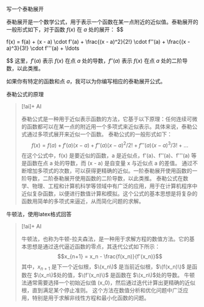 写一个泰勒展开

泰勒展开是一个数学公式，用于表示一个函数在某一点附近的近似值。泰勒展开的一般形式如下，对于函数 $f(x)$ 在 $a$ 处的展开：
$$

f(x) = f(a) + (x - a) \cdot f'(a) + \frac{(x - a)^2}{2!} \cdot f''(a) + \frac{(x - a)^3}{3!} \cdot f'''(a) + \ldots

$$
这里，$f'(a)$ 表示 $f(x)$ 在点 $a$ 处的导数，$f''(a)$ 表示 $f(x)$ 在点 $a$ 处的二阶导数，以此类推。

如果你有特定的函数和点 $a$，我可以为你编写相应的泰勒展开公式。

泰勒公式的原理
> [!ai]+ AI
>
> 泰勒公式是一种用于近似表示函数的方法，它基于以下原理：任何连续可微的函数都可以在某一点的附近用一个多项式来近似表示。具体来说，泰勒公式通过多项式展开来近似一个函数。
> 泰勒公式的一般形式如下：
> $$f(x) = f(a) + f'(a)(x - a) + f''(a)(x - a)^2/2! + f'''(a)(x - a)^3/3! + ...$$
> 在这个公式中，f(x) 是要近似的函数，a 是近似点，f'(a)、f''(a)、f'''(a) 等是函数在点 a 处的导数，而 (x - a) 是自变量 x 与近似点 a 的差值。
> 通过不断增加多项式的次数，可以获得更精确的近似。一阶泰勒展开使用函数的一阶导数，二阶泰勒展开使用函数的二阶导数，以此类推。
> 泰勒公式在数学、物理、工程和计算机科学等领域中有广泛的应用，用于在计算机程序中近似复杂函数，以便进行数值计算和模拟。这个公式的基本思想是将复杂的函数用简单的多项式来逼近，从而简化问题的求解。


牛顿法，使用latex格式回答
> [!ai]+ AI
>
> 牛顿法，也称为牛顿-拉夫森法，是一种用于求解方程的数值方法。它的基本思想是通过迭代逼近函数的零点，其迭代公式如下所示：
> $$x_{n+1} = x_n - \frac{f(x_n)}{f'(x_n)}$$
> 其中，$x_{n+1}$ 是下一个近似根，$\(x_n\)$ 是当前近似根，$\(f(x_n)\)$ 是函数在 $\(x_n\)$处的值，$\(f'(x_n)\)$ 是函数在 $\(x_n\)$处的导数。
> 牛顿法通常需要选择一个初始近似值 \(x_0\)，然后通过迭代计算出更精确的近似根，直到满足某个停止准则。
> 这个方法在数值分析和优化问题中广泛应用，特别是用于求解非线性方程和最小化函数的问题。




